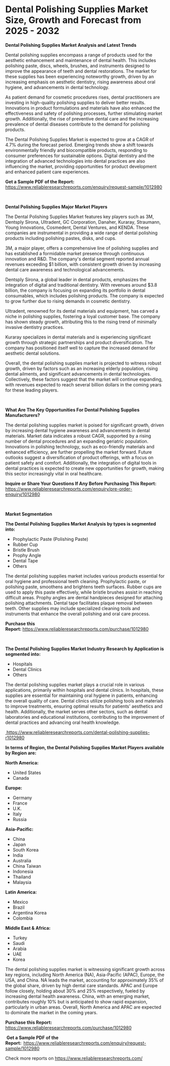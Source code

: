 <p><h1>Dental Polishing Supplies Market Size, Growth and Forecast from 2025 - 2032</h1></p><p><strong>Dental Polishing Supplies Market Analysis and Latest Trends</strong></p>
<p><p>Dental polishing supplies encompass a range of products used for the aesthetic enhancement and maintenance of dental health. This includes polishing paste, discs, wheels, brushes, and instruments designed to improve the appearance of teeth and dental restorations. The market for these supplies has been experiencing noteworthy growth, driven by an increasing emphasis on aesthetic dentistry, rising awareness about oral hygiene, and advancements in dental technology.</p><p>As patient demand for cosmetic procedures rises, dental practitioners are investing in high-quality polishing supplies to deliver better results. Innovations in product formulations and materials have also enhanced the effectiveness and safety of polishing processes, further stimulating market growth. Additionally, the rise of preventive dental care and the increasing prevalence of dental diseases contribute to the demand for polishing products.</p><p>The Dental Polishing Supplies Market is expected to grow at a CAGR of 4.7% during the forecast period. Emerging trends show a shift towards environmentally friendly and biocompatible products, responding to consumer preferences for sustainable options. Digital dentistry and the integration of advanced technologies into dental practices are also influencing the market, providing opportunities for product development and enhanced patient care experiences.</p></p>
<p><strong>Get a Sample PDF of the Report:&nbsp;</strong> <a href="https://www.reliableresearchreports.com/enquiry/request-sample/1012980?utm_campaign=2657&utm_medium=2&utm_source=Github&utm_content=ia&utm_term=06032025&utm_id=dental-polishing-supplies">https://www.reliableresearchreports.com/enquiry/request-sample/1012980</a></p>
<p>&nbsp;</p>
<p><strong>Dental Polishing Supplies Major Market Players</strong></p>
<p><p>The Dental Polishing Supplies Market features key players such as 3M, Dentsply Sirona, Ultradent, GC Corporation, Danaher, Kuraray, Straumann, Young Innovations, Cosmedent, Dental Ventures, and KENDA. These companies are instrumental in providing a wide range of dental polishing products including polishing pastes, disks, and cups.</p><p>3M, a major player, offers a comprehensive line of polishing supplies and has established a formidable market presence through continuous innovation and R&D. The company's dental segment reported annual revenues exceeding $1 billion, with consistent growth driven by increasing dental care awareness and technological advancements.</p><p>Dentsply Sirona, a global leader in dental products, emphasizes the integration of digital and traditional dentistry. With revenues around $3.8 billion, the company is focusing on expanding its portfolio in dental consumables, which includes polishing products. The company is expected to grow further due to rising demands in cosmetic dentistry.</p><p>Ultradent, renowned for its dental materials and equipment, has carved a niche in polishing supplies, fostering a loyal customer base. The company has shown steady growth, attributing this to the rising trend of minimally invasive dentistry practices.</p><p>Kuraray specializes in dental materials and is experiencing significant growth through strategic partnerships and product diversification. The company has positioned itself well to capture the increased demand for aesthetic dental solutions.</p><p>Overall, the dental polishing supplies market is projected to witness robust growth, driven by factors such as an increasing elderly population, rising dental ailments, and significant advancements in dental technologies. Collectively, these factors suggest that the market will continue expanding, with revenues expected to reach several billion dollars in the coming years for these leading players.</p></p>
<p>&nbsp;</p>
<p><strong>What Are The Key Opportunities For Dental Polishing Supplies Manufacturers?</strong></p>
<p><p>The dental polishing supplies market is poised for significant growth, driven by increasing dental hygiene awareness and advancements in dental materials. Market data indicates a robust CAGR, supported by a rising number of dental procedures and an expanding geriatric population. Innovations in polishing technology, such as eco-friendly materials and enhanced efficiency, are further propelling the market forward. Future outlooks suggest a diversification of product offerings, with a focus on patient safety and comfort. Additionally, the integration of digital tools in dental practices is expected to create new opportunities for growth, making this sector increasingly vital in oral healthcare.</p></p>
<p><strong>Inquire or Share Your Questions If Any Before Purchasing This Report:</strong> <a href="https://www.reliableresearchreports.com/enquiry/pre-order-enquiry/1012980?utm_campaign=2657&utm_medium=2&utm_source=Github&utm_content=ia&utm_term=06032025&utm_id=dental-polishing-supplies">https://www.reliableresearchreports.com/enquiry/pre-order-enquiry/1012980</a></p>
<p>&nbsp;</p>
<p><strong>Market Segmentation</strong></p>
<p><strong>The Dental Polishing Supplies Market Analysis by types is segmented into:</strong></p>
<p><ul><li>Prophylactic Paste (Polishing Paste)</li><li>Rubber Cup</li><li>Bristle Brush</li><li>Prophy Angle</li><li>Dental Tape</li><li>Others</li></ul></p>
<p><p>The dental polishing supplies market includes various products essential for oral hygiene and professional teeth cleaning. Prophylactic paste, or polishing paste, smoothens and brightens teeth surfaces. Rubber cups are used to apply this paste effectively, while bristle brushes assist in reaching difficult areas. Prophy angles are dental handpieces designed for attaching polishing attachments. Dental tape facilitates plaque removal between teeth. Other supplies may include specialized cleaning tools and instruments that enhance the overall polishing and oral care process.</p></p>
<p><strong>Purchase this Report:&nbsp;</strong><a href="https://www.reliableresearchreports.com/purchase/1012980?utm_campaign=2657&utm_medium=2&utm_source=Github&utm_content=ia&utm_term=06032025&utm_id=dental-polishing-supplies">https://www.reliableresearchreports.com/purchase/1012980</a></p>
<p>&nbsp;</p>
<p><strong>The Dental Polishing Supplies Market Industry Research by Application is segmented into:</strong></p>
<p><ul><li>Hospitals</li><li>Dental Clinics</li><li>Others</li></ul></p>
<p><p>The dental polishing supplies market plays a crucial role in various applications, primarily within hospitals and dental clinics. In hospitals, these supplies are essential for maintaining oral hygiene in patients, enhancing the overall quality of care. Dental clinics utilize polishing tools and materials to improve treatments, ensuring optimal results for patients' aesthetics and health. Additionally, the market serves other sectors, such as dental laboratories and educational institutions, contributing to the improvement of dental practices and advancing oral health knowledge.</p></p>
<p><a href="https://www.reliableresearchreports.com/dental-polishing-supplies-r1012980?utm_campaign=2657&utm_medium=2&utm_source=Github&utm_content=ia&utm_term=06032025&utm_id=dental-polishing-supplies">&nbsp;https://www.reliableresearchreports.com/dental-polishing-supplies-r1012980</a></p>
<p><strong>In terms of Region, the Dental Polishing Supplies Market Players available by Region are:</strong></p>
<p>
    <p> <strong> North America: </strong>
        <ul>
            <li>United States</li>
            <li>Canada</li>
        </ul>
        </p> 
    <p> <strong> Europe: </strong>
        <ul>
            <li>Germany</li>
            <li>France</li>
            <li>U.K.</li>
            <li>Italy</li>
            <li>Russia</li>
        </ul>
        </p> 
    <p> <strong> Asia-Pacific: </strong>
        <ul>
            <li>China</li>
            <li>Japan</li>
            <li>South Korea</li>
            <li>India</li>
            <li>Australia</li>
            <li>China Taiwan</li>
            <li>Indonesia</li>
            <li>Thailand</li>
            <li>Malaysia</li>
        </ul>
        </p> 
    <p> <strong> Latin America: </strong>
        <ul>
            <li>Mexico</li>
            <li>Brazil</li>
            <li>Argentina Korea</li>
            <li>Colombia</li>
        </ul>
        </p> 
    <p> <strong> Middle East & Africa: </strong>
        <ul>
            <li>Turkey</li>
            <li>Saudi</li>
            <li>Arabia</li>
            <li>UAE</li>
            <li>Korea</li>
        </ul>
    </p>
    </p>
<p><p>The dental polishing supplies market is witnessing significant growth across key regions, including North America (NA), Asia-Pacific (APAC), Europe, the USA, and China. NA leads the market, accounting for approximately 35% of the global share, driven by high dental care standards. APAC and Europe follow closely, holding about 30% and 25% respectively, fueled by increasing dental health awareness. China, with an emerging market, contributes roughly 10% but is anticipated to show rapid expansion, particularly in urban areas. Overall, North America and APAC are expected to dominate the market in the coming years.</p></p>
<p><strong>Purchase this Report: </strong><a href="https://www.reliableresearchreports.com/purchase/1012980?utm_campaign=2657&utm_medium=2&utm_source=Github&utm_content=ia&utm_term=06032025&utm_id=dental-polishing-supplies">https://www.reliableresearchreports.com/purchase/1012980</a></p>
<p>&nbsp;<strong>Get a Sample PDF of the Report:&nbsp;&nbsp;</strong><a href="https://www.reliableresearchreports.com/enquiry/request-sample/1012980?utm_campaign=2657&utm_medium=2&utm_source=Github&utm_content=ia&utm_term=06032025&utm_id=dental-polishing-supplies">https://www.reliableresearchreports.com/enquiry/request-sample/1012980</a></p>
<p><strong></strong></p>
<p>Check more reports on <a href="https://www.reliableresearchreports.com/?utm_campaign=2657&utm_medium=2&utm_source=Github&utm_content=ia&utm_term=06032025&utm_id=dental-polishing-supplies">https://www.reliableresearchreports.com/</a></p>
